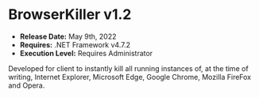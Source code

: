 # BrowserKiller v1.2

- **Release Date:** May 9th, 2022
- **Requires:** .NET Framework v4.7.2
- **Execution Level:** Requires Administrator

Developed for client to instantly kill all running instances of, at the time of writing, Internet Explorer, Microsoft Edge, Google Chrome, Mozilla FireFox and Opera.
